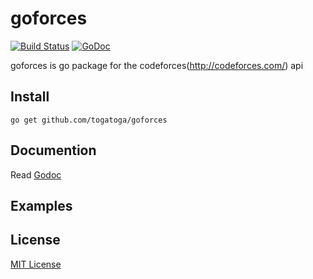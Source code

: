 # goforces
[![Build Status](https://travis-ci.org/togatoga/goforces.svg?branch=master)](https://travis-ci.org/togatoga/goforces) [![GoDoc](https://godoc.org/github.com/togatoga/goforces?status.svg)](https://godoc.org/github.com/togatoga/goforces)

goforces is go package for the codeforces(http://codeforces.com/) api

## Install
```
go get github.com/togatoga/goforces
```

## Documention
Read [Godoc](https://godoc.org/github.com/togatoga/goforces)

## Examples

## License

[MIT License](LICENSE)
